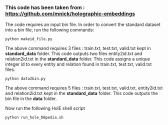 ### This code has been taken from : https://github.com/mnick/holographic-embeddings




The code requires an input bin file. In order to convert the standard dataset into a bin file, run the following commands:
```
python makeid_file.py
```
The above command requires 3 files : train.txt, test.txt, valid.txt kept in <b>standard_data</b> folder. This code outputs two files entity2id.txt and relation2id.txt in the <b>standard_data</b> folder. This code assigns a unique integer id to every entity and relation found in train.txt, test.txt, valid.txt files.
```
python data2bin.py
```
The above command requires 5 files : train.txt, test.txt, valid.txt, entity2id.txt and relation2id.txt kept in the <b>standard_data</b> folder. This code outputs the bin file in the <b>data</b> folder.

Now run the following HolE shell script
```
python run_hole_DBpedia.sh
```
